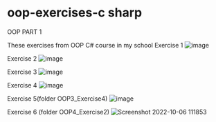 # oop-exercises-c sharp
OOP PART 1 

These exercises from OOP C# course in my school
Exercise 1
![image](https://user-images.githubusercontent.com/66561370/189664217-fa3d5b77-c5bf-441a-8aa0-017c211cc2b4.png)


Exercise 2
![image](https://user-images.githubusercontent.com/66561370/189664251-5b13a1d6-e867-40a7-9ab6-638de0e09ac2.png)


Exercise 3
![image](https://user-images.githubusercontent.com/66561370/189664289-7a2cd810-1011-457d-b7aa-96f93f9f04f5.png)


Exercise 4
![image](https://user-images.githubusercontent.com/66561370/189664332-30fcb9cc-b003-43af-a485-0406cedf987b.png)


Exercise 5(folder OOP3_Exercise4)
![image](https://user-images.githubusercontent.com/66561370/192027097-faf0bef3-1549-4463-8ef6-4d519d12939f.png)


Exercise 6 (folder OOP4_Exercise2)
![Screenshot 2022-10-06 111853](https://user-images.githubusercontent.com/66561370/194213108-3788da4a-ac08-4d2a-960e-cc0cf03c2ca9.png)

